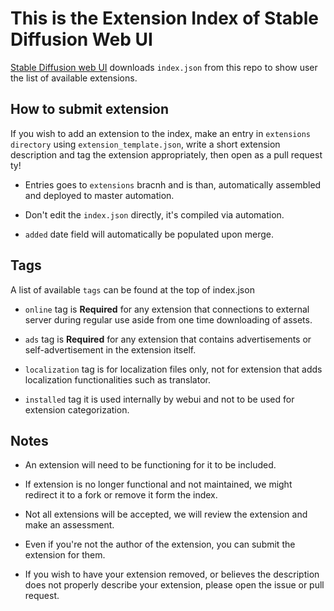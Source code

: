 # This is the Extension Index of Stable Diffusion Web UI

[Stable Diffusion web UI](https://github.com/AUTOMATIC1111/stable-diffusion-webui) downloads `index.json` from this repo to show user the list of available extensions.

## How to submit extension

If you wish to add an extension to the index, make an entry in `extensions directory` using `extension_template.json`, write a short extension description and tag the extension appropriately, then open as a pull request ty!

- Entries goes to `extensions` bracnh and is than, automatically assembled and deployed to master automation.

- Don't edit the `index.json` directly, it's compiled via automation.

- `added` date field will automatically be populated upon merge.

## Tags

A list of available `tags` can be found at the top of index.json

- `online` tag is **Required** for any extension that connections to external server during regular use aside from one time downloading of assets.

- `ads` tag is **Required** for any extension that contains advertisements or self-advertisement in the extension itself.

- `localization` tag is for localization files only, not for extension that adds localization functionalities such as translator.

- `installed` tag it is used internally by webui and not to be used for extension categorization.

## Notes

- An extension will need to be functioning for it to be included.

- If extension is no longer functional and not maintained, we might redirect it to a fork or remove it form the index.

- Not all extensions will be accepted, we will review the extension and make an assessment.

- Even if you're not the author of the extension, you can submit the extension for them.

- If you wish to have your extension removed, or believes the description does not properly describe your extension, please open the issue or pull request.
